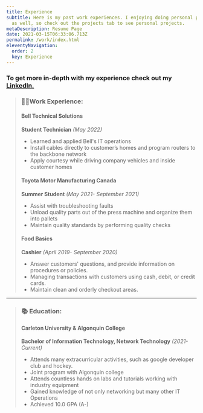 ```yaml
---
title: Experience
subtitle: Here is my past work experiences. I enjoying doing personal projects
  as well, so check out the projects tab to see personal projects.
metaDescription: Resume Page
date: 2021-03-15T06:33:06.713Z
permalink: /work/index.html
eleventyNavigation:
  order: 2
  key: Experience
---
```

### T﻿o get more in-depth with my experience check out my [LinkedIn.](https://www.linkedin.com/in/nickmartins/)







> ### 👩‍💻Work Experience:
>
> #### Bell Technical Solutions
>
> **Student Technician** *(May 2022)*
>
> * Learned and applied Bell's IT operations
> * Install cables directly to customer’s homes and program routers to the backbone network
> * Apply courtesy while driving company vehicles and inside customer homes
>
> #### Toyota Motor Manufacturing Canada
>
> **Summer Student** *(May 2021- September 2021)*
>
> * Assist with troubleshooting faults
> * Unload quality parts out of the press machine and
>   organize them into pallets
> * Maintain quality standards by performing quality checks
>
> #### Food Basics
>
> **Cashier** *(April 2019- September 2020)*
>
> * Answer customers' questions, and provide information
>   on procedures or policies.
> * Managing transactions with customers using cash,
>   debit, or credit cards.
> * Maintain clean and orderly checkout areas.

- - -

> ### 📚 Education:
>
> #### Carleton University & Algonquin College
>
> **Bachelor of Information Technology, Network Technology** *(2021- Current)*
>
> * Attends many extracurricular activities, such as google developer club and hockey.
> * Joint program with Algonquin college
> * Attends countless hands on labs and tutorials working with industry equipment
> * Gained knowledge of not only networking but many other IT Operations
> * Achieved 10.0 GPA (A-)